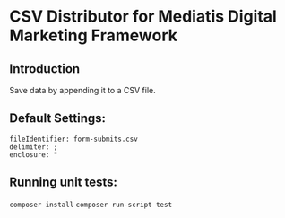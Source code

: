# CSV Distributor for Mediatis Digital Marketing Framework

## Introduction
Save data by appending it to a CSV file.

## Default Settings:
```
fileIdentifier: form-submits.csv
delimiter: ;
enclosure: "
```

## Running unit tests:
`composer install`
`composer run-script test`
